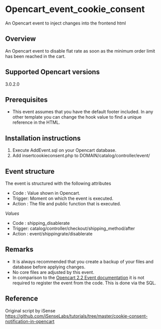 # Opencart_event_cookie_consent
An Opencart event to inject changes into the frontend html

## Overview
An Opencart event to disable flat rate as soon as the minimum order limit has been reached in the cart.

## Supported Opencart versions
3.0.2.0

## Prerequisites
- This event assumes that you have the default footer included. In any other template you can change the hook value to find a unique reference in the HTML.

## Installation instructions
1. Execute AddEvent.sql on your Opencart database.
2. Add insertcookieconsent.php to DOMAIN/catalog/controller/event/

## Event structure
The event is structured with the following attributes
* Code   : Value shown in Opencart.
* Trigger: Moment on which the event is executed.
* Action : The file and public function that is executed.

*Values*
* Code   : shipping_disablerate
* Trigger: catalog/controller/checkout/shipping_method/after
* Action : event/shippingrate/disablerate

## Remarks
- It is always recommended that you create a backup of your files and database before applying changes.
- No core files are adjusted by this event.
- In comparison to the [Opencart 2.2 Event documentation](https://github.com/opencart/opencart/wiki/Events-System) it is not required to register the event from the code. This is done via the SQL.

## Reference
Original script by iSense https://github.com/iSenseLabs/tutorials/tree/master/cookie-consent-notification-in-opencart
